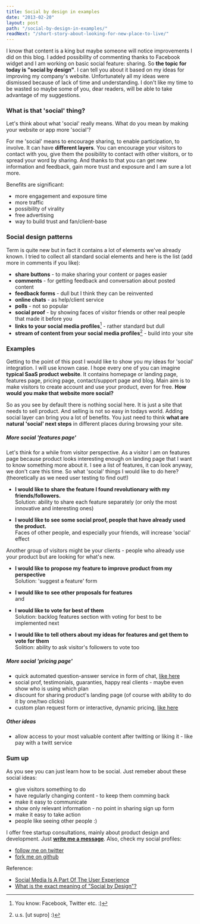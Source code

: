 ```yaml
---
title: Social by design in examples
date: "2013-02-20"
layout: post
path: "/social-by-design-in-examples/"
readNext: "/short-story-about-looking-for-new-place-to-live/"
---
```


I know that content is a king but maybe someone will notice improvements I did on this blog. I added possibility of commenting thanks to Facebook widget and I am working on basic social feature: sharing. So **the topic for today is "social by design"**.
I can tell you about it based on my ideas for improving my company's website. Unfortunately all my ideas were dismissed because of lack of time and understanding. I don't like my time to be wasted so maybe some of you, dear readers, will be able to take advantage of my suggestions.

### What is that 'social' thing?

Let's think about what 'social' really means. What do you mean by making your website or app more 'social'?

For me 'social' means to encourage sharing, to enable participation, to involve. It can have **different layers**. You can encourage your visitors to contact with you, give them the posibility to contact with other visitors, or to spread your word by sharing. And thanks to that you can get new information and feedback, gain more trust and exposure and I am sure a lot more.

Benefits are significant:

- more engagement and exposure time
- more traffic
- possibility of virality
- free advertising
- way to build trust and fan/client-base

### Social design patterns

Term is quite new but in fact it contains a lot of elements we've already known. I tried to collect all standard social elements and here is the list (add more in comments if you like):

- **share buttons** - to make sharing your content or pages easier
- **comments** - for getting feedback and conversation about posted content
- **feedback forms** - dull but I think they can be reinvented
- **online chats** - as help/client service
- **polls** - not so popular
- **social proof** - by showing faces of visitor friends or other real people that made it before you
- **links to your social media profiles**[^1] - rather standard but dull
- **stream of content from your social media profiles**[^2] - build into your site

### Examples

Getting to the point of this post I would like to show you my ideas for 'social' integration. I will use known case. I hope every one of you can imagine **typical SaaS product website**. It contains homepage or landing page, features page, pricing page, contact/support page and blog. Main aim is to make visitors to create account and use your product, even for free. **How would you make that website more social?**

So as you see by default there is nothing social here. It is just a site that needs to sell product. And selling is not so easy in todays world. Adding social layer can bring you a lot of benefits. You just need to think **what are natural 'social' next steps** in different places during browsing your site.

##### More social 'features page'

Let's think for a while from visitor perspective. As a visitor I am on features page because product looks interesting enough on landing page that I want to know something more about it. I see a list of features, it can look anyway, we don't care this time. So what 'social' things I would like to do here? (theoretically as we need user testing to find out!)

- **I would like to share the feature I found revolutionary with my friends/followers.**   
  Solution: ability to share each feature separately (or only the most innovative and interesting ones)

- **I would like to see some social proof, people that have already used the product.**   
  Faces of other people, and especially your friends, will increase 'social' effect

Another group of visitors might be your clients - people who already use your product but are looking for what's new.

- **I would like to propose my feature to improve product from my perspective**   
  Solution: 'suggest a feature' form

- **I would like to see other proposals for features**   
and   
- **I would like to vote for best of them**   
  Solution: backlog features section with voting for best to be implemented next

- **I would like to tell others about my ideas for features and get them to vote for them**   
  Solition: ability to ask visitor's followers to vote too

##### More social 'pricing page'

- quick automated question-answer service in form of chat, [like here](http://www.congstar.de/hilfe-service/)
- social prof, testimonials, guaranties, happy real clients - maybe even show who is using which plan
- discount for sharing product's landing page (of course with ability to do it by one/two clicks)
- custom plan request form or interactive, dynamic pricing, [like here](http://www.heroku.com/pricing)

##### Other ideas

- allow access to your most valuable content after twitting or liking it - like pay with a twitt service


### Sum up

As you see you can just learn how to be social. Just remeber about these social ideas:

- give visitors something to do
- have regularly changing content - to keep them comming back
- make it easy to communicate
- show only relevant information - no point in sharing sign up form
- make it easy to take action
- people like seeing other people :)

I offer free startup consultations, mainly about product design and development. Just **[write me a message](http://myviews.pl/#!/contact)**. Also, check my social profiles:

- [follow me on twitter](http://twitter.com/krzysu)
- [fork me on github](http://github.com/krzysu)


Reference:

- [Social Media Is A Part Of The User Experience](http://www.smashingmagazine.com/2012/06/04/social-media-is-a-part-of-the-user-experience/)
- [What is the exact meaning of "Social by Design"?](http://www.quora.com/What-is-the-exact-meaning-of-Social-by-Design)

[^1]: You know: Facebook, Twitter etc. :)   
[^2]: u.s. [ut supro] :)
